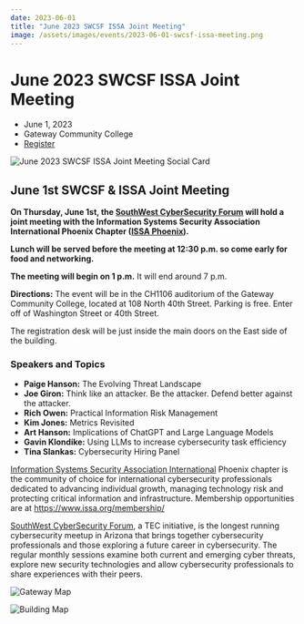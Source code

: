 ```yaml
---
date: 2023-06-01
title: "June 2023 SWCSF ISSA Joint Meeting"
image: /assets/images/events/2023-06-01-swcsf-issa-meeting.png
---
```


# June 2023 SWCSF ISSA Joint Meeting

- June 1, 2023
- Gateway Community College
- [Register](https://www.eventbrite.com/e/issa-2023-q2-educational-event-tickets-633270648557)

![June 2023 SWCSF ISSA Joint Meeting Social Card](/assets/images/events/2023-06-01-swcsf-issa-meeting.png)

## June 1st SWCSF & ISSA Joint Meeting

**On Thursday, June 1st, the [SouthWest CyberSecurity Forum](https://swcsf.org/) will hold a joint meeting with the Information Systems Security Association International Phoenix Chapter ([ISSA Phoenix](https://phoenix.issa.org/)).**

**Lunch will be served before the meeting at 12:30 p.m. so come early for food and networking.**

**The meeting will begin on 1 p.m.** It will end around 7 p.m.

**Directions:** The event will be in the CH1106 auditorium of the Gateway Community College, located at 108 North 40th Street. Parking is free. Enter off of Washington Street or 40th Street.

The registration desk will be just inside the main doors on the East side of the building.

### Speakers and Topics

- **Paige Hanson:** The Evolving Threat Landscape
- **Joe Giron:** Think like an attacker. Be the attacker. Defend better against the attacker.
- **Rich Owen:** Practical Information Risk Management
- **Kim Jones:** Metrics Revisited
- **Art Hanson:** Implications of ChatGPT and Large Language Models
- **Gavin Klondike:** Using LLMs to increase cybersecurity task efficiency
- **Tina Slankas:** Cybersecurity Hiring Panel

[Information Systems Security Association International](https://phoenix.issa.org/) Phoenix chapter is the community of choice for international cybersecurity professionals dedicated to advancing individual growth, managing technology risk and protecting critical information and infrastructure. Membership opportunities are at https://www.issa.org/membership/

[SouthWest CyberSecurity Forum](https://swcsf.org/), a TEC initiative, is the longest running cybersecurity meetup in Arizona that brings together cybersecurity professionals and those exploring a future career in cybersecurity. The regular monthly sessions examine both current and emerging cyber threats, explore new security technologies and allow cybersecurity professionals to share experiences with their peers.

![Gateway Map](/assets/images/events/gateway_map.png)

![Building Map](/assets/images/events/building_map.png)
